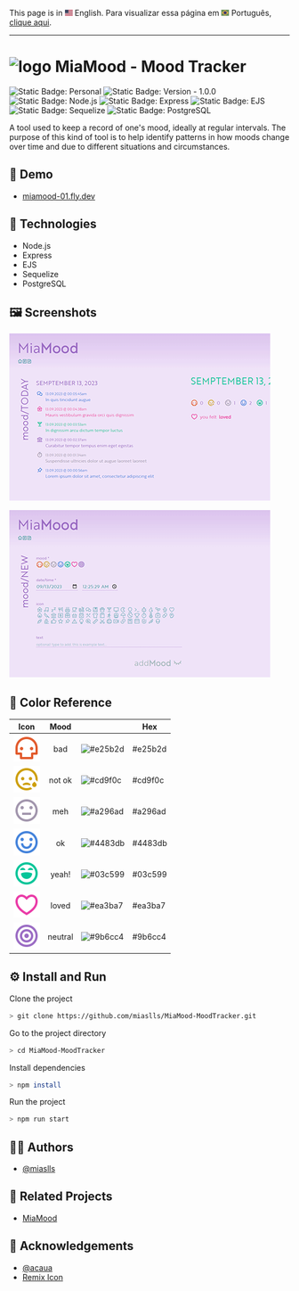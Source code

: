 This page is in <img src="assets/img/flag-en.png" width="14" alt="English" /> English.
Para visualizar essa página em <img src="assets/img/flag-pt-br.png" width="14" alt="Português" /> Português, [clique aqui](./README-ptbr.md).

---

# <img src="public/IMG/logo.png" alt="logo" width="22px" /> MiaMood - Mood Tracker

![Static Badge: Personal](https://img.shields.io/badge/personal-mediumpurple)
![Static Badge: Version - 1.0.0](https://img.shields.io/badge/version-1.0.0-green)
![Static Badge: Node.js](https://img.shields.io/badge/Node.js-5a5a5a?logo=nodedotjs)
![Static Badge: Express](https://img.shields.io/badge/Express-5a5a5a?logo=express)
![Static Badge: EJS](https://img.shields.io/badge/EJS-5a5a5a)
![Static Badge: Sequelize](https://img.shields.io/badge/Sequelize-5a5a5a?logo=sequelize)
![Static Badge: PostgreSQL](https://img.shields.io/badge/PostgreSQL-5a5a5a?logo=postgresql)

A tool used to keep a record of one's mood, ideally at regular intervals. The purpose of this kind of tool is to help identify patterns in how moods change over time and due to different situations and circumstances.

## 🔗 Demo

- [miamood-01.fly.dev](https://miamood-01.fly.dev/)

## 🧮 Technologies

- Node.js
- Express
- EJS
- Sequelize
- PostgreSQL

## 🖼️ Screenshots

[<img src="assets/img/thumb-01.png" alt="MiaMood App Screenshot">](assets/img/screenshot-01.png)

[<img src="assets/img/thumb-02.png" alt="MiaMood App Screenshot">](assets/img/screenshot-02.png)

## 🍭 Color Reference

|                            Icon                            |  Mood   |                                                     | Hex     |
| :--------------------------------------------------------: | :-----: | --------------------------------------------------- | ------- |
|         ![skull icon](assets/icon/skull-line.svg)          |   bad   | ![#e25b2d](https://dummyimage.com/10/e25b2d&text=+) | #e25b2d |
|      ![crying icon](assets/icon/emotion-sad-line.svg)      | not ok  | ![#cd9f0c](https://dummyimage.com/10/cd9f0c&text=+) | #cd9f0c |
| ![no expression icon](assets/icon/emotion-normal-line.svg) |   meh   | ![#a296ad](https://dummyimage.com/10/a296ad&text=+) | #a296ad |
|     ![happy icon](assets/icon/emotion-happy-line.svg)      |   ok    | ![#4483db](https://dummyimage.com/10/4483db&text=+) | #4483db |
|    ![laughing icon](assets/icon/emotion-laugh-line.svg)    |  yeah!  | ![#03c599](https://dummyimage.com/10/ff0000&text=+) | #03c599 |
|        ![heart icon](assets/icon/heart-3-line.svg)         |  loved  | ![#ea3ba7](https://dummyimage.com/10/ea3ba7&text=+) | #ea3ba7 |
|       ![circles icon](assets/icon/focus-2-line.svg)        | neutral | ![#9b6cc4](https://dummyimage.com/10/9b6cc4&text=+) | #9b6cc4 |

## ⚙️ Install and Run

Clone the project

```bash
> git clone https://github.com/miaslls/MiaMood-MoodTracker.git
```

Go to the project directory

```bash
> cd MiaMood-MoodTracker
```

Install dependencies

```bash
> npm install
```

Run the project

```bash
> npm run start
```

## 👩‍💻 Authors

- [@miaslls](https://www.github.com/miaslls)

## 📑 Related Projects

- [MiaMood](https://github.com/miaslls/MiaMood)

## 🫶 Acknowledgements

- [@acaua](https://www.github.com/acaua)
- [Remix Icon](https://remixicon.com/)
